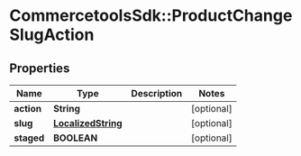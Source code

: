 # CommercetoolsSdk::ProductChangeSlugAction

## Properties
Name | Type | Description | Notes
------------ | ------------- | ------------- | -------------
**action** | **String** |  | [optional] 
**slug** | [**LocalizedString**](LocalizedString.md) |  | [optional] 
**staged** | **BOOLEAN** |  | [optional] 


